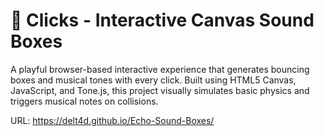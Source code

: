 # 🎵 Clicks - Interactive Canvas Sound Boxes
A playful browser-based interactive experience that generates bouncing boxes and musical tones with every click. Built using HTML5 Canvas, JavaScript, and Tone.js, this project visually simulates basic physics and triggers musical notes on collisions.

URL: https://delt4d.github.io/Echo-Sound-Boxes/